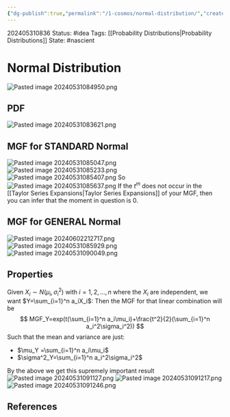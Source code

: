 ```yaml
---
{"dg-publish":true,"permalink":"/1-cosmos/normal-distribution/","created":"2025-01-22T11:17:14.088-05:00","updated":"2024-06-02T21:27:17.910-04:00"}
---
```


202405310836
Status: #idea
Tags: [[Probability Distributions\|Probability Distributions]]
State: #nascient
# Normal Distribution
![Pasted image 20240531084950.png](/img/user/3.%20Black%20Holes/Files/Pasted%20image%2020240531084950.png)
## PDF
![Pasted image 20240531083621.png](/img/user/3.%20Black%20Holes/Files/Pasted%20image%2020240531083621.png)

## MGF for STANDARD Normal
![Pasted image 20240531085047.png](/img/user/3.%20Black%20Holes/Files/Pasted%20image%2020240531085047.png)
![Pasted image 20240531085233.png](/img/user/3.%20Black%20Holes/Files/Pasted%20image%2020240531085233.png)
![Pasted image 20240531085407.png](/img/user/3.%20Black%20Holes/Files/Pasted%20image%2020240531085407.png)
So
![Pasted image 20240531085637.png](/img/user/3.%20Black%20Holes/Files/Pasted%20image%2020240531085637.png)
If the $t^m$ does not occur in the [[Taylor Series Expansions\|Taylor Series Expansions]] of your MGF, then you can infer that the moment in question is 0.
## MGF for GENERAL Normal
![Pasted image 20240602212717.png](/img/user/3.%20Black%20Holes/Files/Pasted%20image%2020240602212717.png)
![Pasted image 20240531085929.png](/img/user/3.%20Black%20Holes/Files/Pasted%20image%2020240531085929.png)
![Pasted image 20240531090049.png](/img/user/3.%20Black%20Holes/Files/Pasted%20image%2020240531090049.png)

## Properties
Given $X_i \sim N(\mu_i, \sigma_i^2)$ with $i=1,2,\dots, n$ where the $X_i$ are independent, we want $Y=\sum_{i=1}^n a_iX_i$:
Then the MGF for that linear combination will be 
$$
MGF_Y=exp(t(\sum_{i=1}^n a_i\mu_i)+\frac{t^2}{2}(\sum_{i=1}^n a_i^2\sigma_i^2))
$$
Such that the mean and variance are just:
- $\mu_Y =\sum_{i=1}^n a_i\mu_i$
- $\sigma^2_Y=\sum_{i=1}^n a_i^2\sigma_i^2$

By the above we get this supremely important result
![Pasted image 20240531091127.png](/img/user/3.%20Black%20Holes/Files/Pasted%20image%2020240531091127.png)
![Pasted image 20240531091217.png](/img/user/3.%20Black%20Holes/Files/Pasted%20image%2020240531091217.png)
![Pasted image 20240531091246.png](/img/user/3.%20Black%20Holes/Files/Pasted%20image%2020240531091246.png)
## References
